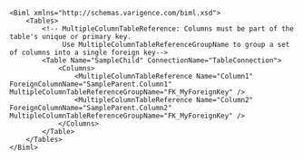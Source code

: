 	<Biml xmlns="http://schemas.varigence.com/biml.xsd">	    <Tables>	        <!-- MultipleColumnTableReference: Columns must be part of the table's unique or primary key.	             Use MultipleColumnTableReferenceGroupName to group a set of columns into a single foreign key-->	        <Table Name="SampleChild" ConnectionName="TableConnection">	            <Columns>	                <MultipleColumnTableReference Name="Column1" ForeignColumnName="SampleParent.Column1" MultipleColumnTableReferenceGroupName="FK_MyForeignKey" />	                <MultipleColumnTableReference Name="Column2" ForeignColumnName="SampleParent.Column2" MultipleColumnTableReferenceGroupName="FK_MyForeignKey" />	            </Columns>	        </Table>	    </Tables>	</Biml>
